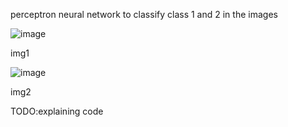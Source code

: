  perceptron neural network to classify class 1 and 2 in the images
 
 ![image](https://user-images.githubusercontent.com/7548945/121348126-34be3200-c93d-11eb-85ee-8cc1c9b22e65.png)
 
img1

![image](https://user-images.githubusercontent.com/7548945/121348195-46073e80-c93d-11eb-9661-d1e32bbc782a.png)

img2

TODO:explaining code
